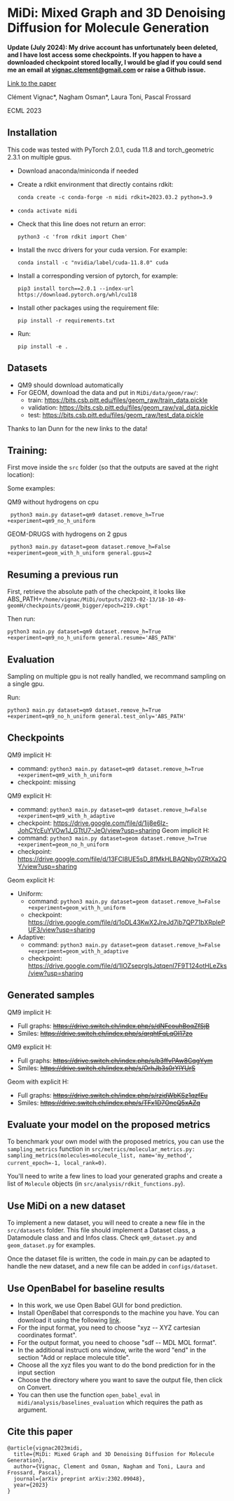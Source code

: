 # MiDi: Mixed Graph and 3D Denoising Diffusion for Molecule Generation

**Update (July 2024): My drive account has unfortunately been deleted, and I have lost access some checkpoints. If you happen to have a downloaded checkpoint stored locally, I would be glad if you could send me an email at vignac.clement@gmail.com or raise a Github issue.**

[Link to the paper](https://arxiv.org/abs/2302.09048)

Clément Vignac*, Nagham Osman*, Laura Toni, Pascal Frossard

ECML 2023
## Installation

This code was tested with PyTorch 2.0.1, cuda 11.8 and torch_geometric 2.3.1 on multiple gpus.

  - Download anaconda/miniconda if needed
  - Create a rdkit environment that directly contains rdkit:
    
    ```conda create -c conda-forge -n midi rdkit=2023.03.2 python=3.9```
  - `conda activate midi`
  - Check that this line does not return an error:
    
    ``` python3 -c 'from rdkit import Chem' ```
  - Install the nvcc drivers for your cuda version. For example:
    
    ```conda install -c "nvidia/label/cuda-11.8.0" cuda```
  - Install a corresponding version of pytorch, for example: 
    
    ```pip3 install torch==2.0.1 --index-url https://download.pytorch.org/whl/cu118```
  - Install other packages using the requirement file: 
    
    ```pip install -r requirements.txt```

  - Run:
    
    ```pip install -e .```



## Datasets

  - QM9 should download automatically
  - For GEOM, download the data and put in `MiDi/data/geom/raw/`:
    - train: https://bits.csb.pitt.edu/files/geom_raw/train_data.pickle
    - validation: https://bits.csb.pitt.edu/files/geom_raw/val_data.pickle
    - test: https://bits.csb.pitt.edu/files/geom_raw/test_data.pickle

Thanks to Ian Dunn for the new links to the data!
  
## Training:

First move inside the `src` folder (so that the outputs are saved at the right location):

Some examples:

QM9 without hydrogens on cpu

``` python3 main.py dataset=qm9 dataset.remove_h=True +experiment=qm9_no_h_uniform```

GEOM-DRUGS with hydrogens on 2 gpus

``` python3 main.py dataset=geom dataset.remove_h=False +experiment=geom_with_h_uniform general.gpus=2```


## Resuming a previous run

First, retrieve the absolute path of the checkpoint, it looks like
ABS_PATH=`/home/vignac/MiDi/outputs/2023-02-13/18-10-49-geomH/checkpoints/geomH_bigger/epoch=219.ckpt'`

Then run:

``` python3 main.py dataset=qm9 dataset.remove_h=True +experiment=qm9_no_h_uniform general.resume='ABS_PATH' ```


## Evaluation

Sampling on multiple gpu is not really handled, we recommand sampling on a single gpu.

Run:

``` python3 main.py dataset=qm9 dataset.remove_h=True +experiment=qm9_no_h_uniform general.test_only='ABS_PATH' ```


## Checkpoints

QM9 implicit H:
  - command: `python3 main.py dataset=qm9 dataset.remove_h=True +experiment=qm9_with_h_uniform`
  - checkpoint: missing

QM9 explicit H: 
  - command: `python3 main.py dataset=qm9 dataset.remove_h=False +experiment=qm9_with_h_adaptive`
  - checkpoint: https://drive.google.com/file/d/1ij8e6Iz-JohCYcEuYVOw1J_GTtU7-JeO/view?usp=sharing
Geom implicit H:
  - command: `python3 main.py dataset=geom dataset.remove_h=True +experiment=geom_no_h_uniform`
  - checkpoint: https://drive.google.com/file/d/13FCl8UE5sD_8fMkHLBAQNby0ZRtXa2QY/view?usp=sharing

Geom explicit H:
  - Uniform:
      - command: `python3 main.py dataset=geom dataset.remove_h=False +experiment=geom_with_h_uniform`
      - checkpoint: https://drive.google.com/file/d/1oDL43KwX2JreJd7ib7QP71bXRpIePUF3/view?usp=sharing
  - Adaptive:
      - command: `python3 main.py dataset=geom dataset.remove_h=False +experiment=geom_with_h_adaptive`
      - checkpoint: https://drive.google.com/file/d/1lOZseprglsJqtqenl7F9T124otHLeZks/view?usp=sharing

## Generated samples

QM9 implicit H:
  - Full graphs: ~~https://drive.switch.ch/index.php/s/dNFcouhBoqZfSjB~~
  - Smiles: ~~https://drive.switch.ch/index.php/s/qrqhtFqLqOI17zo~~

QM9 explicit H:
  - Full graphs: ~~https://drive.switch.ch/index.php/s/b3ffvPAw8CqgYym~~
  - Smiles: ~~https://drive.switch.ch/index.php/s/OrhJb3s0rYlYUrS~~

Geom with explicit H:
  - Full graphs: ~~https://drive.switch.ch/index.php/s/rzidWbKSz1qzfEu~~
  - Smiles: ~~https://drive.switch.ch/index.php/s/TFx1D7OncQ5xAZq~~



## Evaluate your model on the proposed metrics

To benchmark your own model with the proposed metrics, you can use the `sampling_metrics` function in 
`src/metrics/molecular_metrics.py: sampling_metrics(molecules=molecule_list, name='my_method', current_epoch=-1, local_rank=0)`.

You'll need to write a few lines to load your generated graphs and create a 
list of `Molecule` objects (in `src/analysis/rdkit_functions.py`).

## Use MiDi on a new dataset

To implement a new dataset, you will need to create a new file in the `src/datasets` folder. 
This file should implement a Dataset class, a Datamodule class and and Infos class. 
Check `qm9_dataset.py` and `geom_dataset.py` for examples.

Once the dataset file is written, the code in main.py can be adapted to handle the new dataset, and a new file can be added in `configs/dataset`.

## Use OpenBabel for baseline results

- In this work, we use Open Babel GUI for bond prediction.
- Install OpenBabel that corresponds to the machine you have. You can download it using the following [link](https://openbabel.org/wiki/Category:Installation).
- For the input format, you need to choose "xyz -- XYZ cartesian coordinates format".
- For the output format, you need to choose "sdf -- MDL MOL format".
- In the additional instructi   ons window, write the word "end" in the section "Add or replace molecule title".
- Choose all the xyz files you want to do the bond prediction for in the input section
- Choose the directory where you want to save the output file, then click on Convert.
- You can then use the function `open_babel_eval` in `midi/analysis/baselines_evaluation` which requires the path as argument.

## Cite this paper

```
@article{vignac2023midi,
  title={MiDi: Mixed Graph and 3D Denoising Diffusion for Molecule Generation},
  author={Vignac, Clement and Osman, Nagham and Toni, Laura and Frossard, Pascal},
  journal={arXiv preprint arXiv:2302.09048},
  year={2023}
}
```
